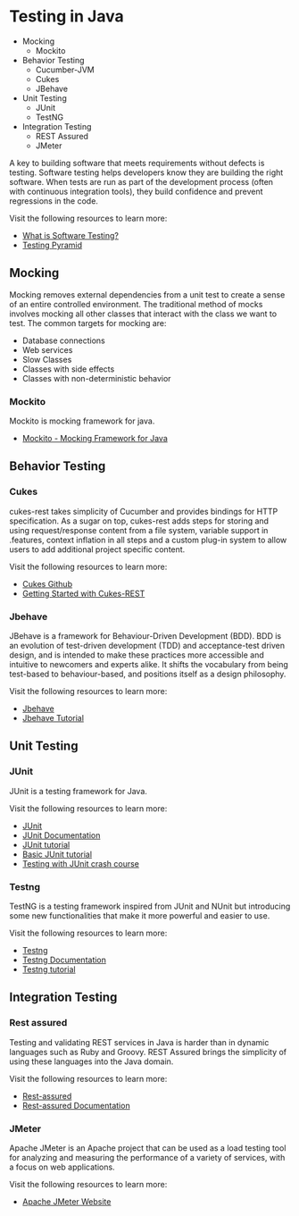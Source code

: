 # Testing in Java

- Mocking
    - Mockito
- Behavior Testing
    - Cucumber-JVM
    - Cukes
    - JBehave
- Unit Testing
    - JUnit
    - TestNG
- Integration Testing
    - REST Assured
    - JMeter

A key to building software that meets requirements without defects is testing. Software testing helps developers know they are building the right software. When tests are run as part of the development process (often with continuous integration tools), they build confidence and prevent regressions in the code.

Visit the following resources to learn more:

- [What is Software Testing?](https://www.guru99.com/software-testing-introduction-importance.html)
- [Testing Pyramid](https://www.browserstack.com/guide/testing-pyramid-for-test-automation)

## Mocking

Mocking removes external dependencies from a unit test to create a sense of an entire controlled environment. The traditional method of mocks involves mocking all other classes that interact with the class we want to test. The common targets for mocking are:

- Database connections
- Web services
- Slow Classes
- Classes with side effects
- Classes with non-deterministic behavior

### Mockito

Mockito is mocking framework for java.

- [Mockito - Mocking Framework for Java](https://site.mockito.org/)

## Behavior Testing

### Cukes

cukes-rest takes simplicity of Cucumber and provides bindings for HTTP specification. As a sugar on top, cukes-rest adds steps for storing and using request/response content from a file system, variable support in .features, context inflation in all steps and a custom plug-in system to allow users to add additional project specific content.

Visit the following resources to learn more:

- [Cukes Github](https://github.com/ctco/cukes)
- [Getting Started with Cukes-REST](https://speakerdeck.com/larchaon/getting-started-with-cukes-rest?slide=23)

### Jbehave

JBehave is a framework for Behaviour-Driven Development (BDD). BDD is an evolution of test-driven development (TDD) and acceptance-test driven design, and is intended to make these practices more accessible and intuitive to newcomers and experts alike. It shifts the vocabulary from being test-based to behaviour-based, and positions itself as a design philosophy.

Visit the following resources to learn more:

- [Jbehave](https://jbehave.org/)
- [Jbehave Tutorial](https://jbehave.org/tutorials.html)

## Unit Testing

### JUnit

JUnit is a testing framework for Java.

Visit the following resources to learn more:

- [JUnit](https://junit.org/junit5)
- [JUnit Documentation](https://junit.org/junit5/docs/current/user-guide/)
- [JUnit tutorial](https://www.guru99.com/junit-tutorial.html)
- [Basic JUnit tutorial](https://www.baeldung.com/junit-5)
- [Testing with JUnit crash course](https://www.youtube.com/watch?v=flpmSXVTqBI)

### Testng

TestNG is a testing framework inspired from JUnit and NUnit but introducing some new functionalities that make it more powerful and easier to use.

Visit the following resources to learn more:

- [Testng](https://testng.org)
- [Testng Documentation](https://testng.org/doc/documentation-main.html)
- [Testng tutorial](https://www.guru99.com/all-about-testng-and-selenium.html)

## Integration Testing

### Rest assured

Testing and validating REST services in Java is harder than in dynamic languages such as Ruby and Groovy. REST Assured brings the simplicity of using these languages into the Java domain.

Visit the following resources to learn more:

- [Rest-assured](https://rest-assured.io/)
- [Rest-assured Documentation](https://github.com/rest-assured/rest-assured/wiki)

### JMeter

Apache JMeter is an Apache project that can be used as a load testing tool for analyzing and measuring the performance of a variety of services, with a focus on web applications.

Visit the following resources to learn more:

- [Apache JMeter Website](https://jmeter.apache.org/)
